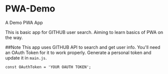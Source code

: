 # PWA-Demo
A Demo PWA App

This is basic app for GITHUB user search. Aiming to learn basics of PWA on the way.


##Note
This app uses GITHUB API to search and get user info. You'll need an OAuth Token for it to work properly. Generate a personal token and update it in `main.js`.

`const OAuthToken = 'YOUR OAUTH TOKEN';`
